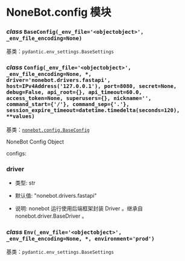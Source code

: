 # NoneBot.config 模块


### _class_ `BaseConfig(_env_file='<objectobject>', _env_file_encoding=None)`

基类：`pydantic.env_settings.BaseSettings`


### _class_ `Config(_env_file='<objectobject>', _env_file_encoding=None, *, driver='nonebot.drivers.fastapi', host=IPv4Address('127.0.0.1'), port=8080, secret=None, debug=False, api_root={}, api_timeout=60.0, access_token=None, superusers={}, nickname='', command_start={'/'}, command_sep={'.'}, session_expire_timeout=datetime.timedelta(seconds=120), **values)`

基类：[`nonebot.config.BaseConfig`](#nonebot.config.BaseConfig)

NoneBot Config Object

configs:

### driver


* 类型: str


* 默认值: "nonebot.drivers.fastapi"


* 说明:
nonebot 运行使用后端框架封装 Driver 。继承自 nonebot.driver.BaseDriver 。


### _class_ `Env(_env_file='<objectobject>', _env_file_encoding=None, *, environment='prod')`

基类：`pydantic.env_settings.BaseSettings`
